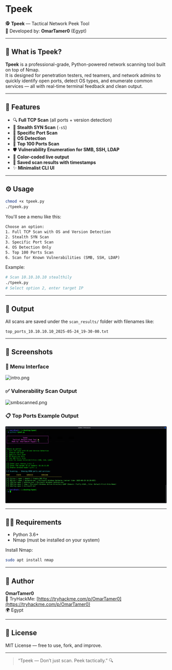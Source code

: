 # Tpeek

🕵️ **Tpeek** — Tactical Network Peek Tool  
🔧 Developed by: **OmarTamer0** (Egypt)

---

## 🎯 What is Tpeek?

**Tpeek** is a professional-grade, Python-powered network scanning tool built on top of Nmap.  
It is designed for penetration testers, red teamers, and network admins to quickly identify open ports, detect OS types, and enumerate common services — all with real-time terminal feedback and clean output.

---

## 🧠 Features

- 🔍 **Full TCP Scan** (all ports + version detection)
- 🥷 **Stealth SYN Scan** (`-sS`)
- 🎯 **Specific Port Scan**
- 🧠 **OS Detection**
- 🚀 **Top 100 Ports Scan**
- 🛡️ **Vulnerability Enumeration for SMB, SSH, LDAP**
- 🎨 **Color-coded live output**
- 🧾 **Saved scan results with timestamps**
- ✨ **Minimalist CLI UI**

---

## ⚙️ Usage

```bash
chmod +x tpeek.py
./tpeek.py
```

You'll see a menu like this:

```
Choose an option:
1. Full TCP Scan with OS and Version Detection
2. Stealth SYN Scan
3. Specific Port Scan
4. OS Detection Only
5. Top 100 Ports Scan
6. Scan for Known Vulnerabilities (SMB, SSH, LDAP)
```

Example:
```bash
# Scan 10.10.10.10 stealthily
./tpeek.py
# Select option 2, enter target IP
```

---

## 📂 Output

All scans are saved under the `scan_results/` folder with filenames like:

```
top_ports_10.10.10.10_2025-05-24_19-30-00.txt
```

---

## 📸 Screenshots

### 🔧 Menu Interface
![intro.png](./intro.png)

### ✅ Vulnerability Scan Output
![smbscanned.png](./smbscanned.png)

### 📋 Top Ports Example Output
![output.png](./output.png)

---

## 🧑‍💻 Requirements

- Python 3.6+
- Nmap (must be installed on your system)

Install Nmap:
```bash
sudo apt install nmap
```

---

## 👑 Author

**OmarTamer0**  
🔗 TryHackMe: [https://tryhackme.com/p/OmarTamer0](https://tryhackme.com/p/OmarTamer0)  
🌍 Egypt

---

## 📜 License

MIT License — free to use, fork, and improve.

---

> “Tpeek — Don’t just scan. Peek tactically.” 🔍

